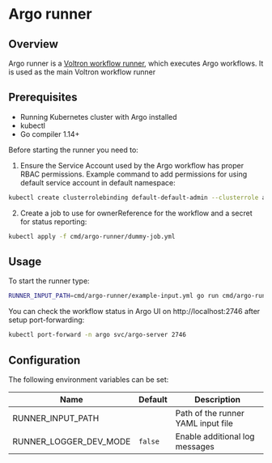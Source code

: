 # Argo runner

## Overview

Argo runner is a [Voltron workflow runner](../../docs/runner.md), which executes Argo workflows. It is used as the main Voltron workflow runner

## Prerequisites

- Running Kubernetes cluster with Argo installed
- kubectl
- Go compiler 1.14+

Before starting the runner you need to:
1. Ensure the Service Account used by the Argo workflow has proper RBAC permissions. Example command to add permissions for using default service account in default namespace:
```bash
kubectl create clusterrolebinding default-default-admin --clusterrole admin --serviceaccount default:default
```
2. Create a job to use for ownerReference for the workflow and a secret for status reporting:
```bash
kubectl apply -f cmd/argo-runner/dummy-job.yml
```
## Usage

To start the runner type:
```bash
RUNNER_INPUT_PATH=cmd/argo-runner/example-input.yml go run cmd/argo-runner/main.go
```

You can check the workflow status in Argo UI on http://localhost:2746 after setup port-forwarding:
```bash
kubectl port-forward -n argo svc/argo-server 2746
```

## Configuration

The following environment variables can be set:

| Name                   | Default | Description                        |
|------------------------|---------|------------------------------------|
| RUNNER_INPUT_PATH      |         | Path of the runner YAML input file |
| RUNNER_LOGGER_DEV_MODE | `false` | Enable additional log messages     |
